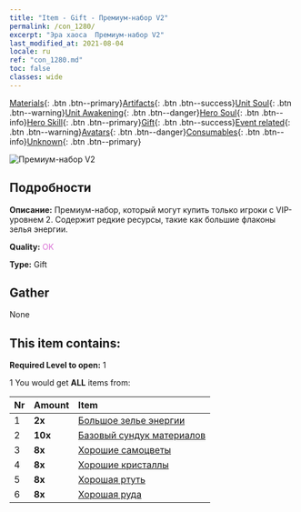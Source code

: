```yaml
---
title: "Item - Gift - Премиум-набор V2"
permalink: /con_1280/
excerpt: "Эра хаоса  Премиум-набор V2"
last_modified_at: 2021-08-04
locale: ru
ref: "con_1280.md"
toc: false
classes: wide
---
```

 [Materials](/ItemsRU/){: .btn .btn--primary}[Artifacts](/ItemsRU/Artifacts/){: .btn .btn--success}[Unit Soul](/ItemsRU/UnitSoul/){: .btn .btn--warning}[Unit Awakening](/ItemsRU/UnitAwakening/){: .btn .btn--danger}[Hero Soul](/ItemsRU/HeroSoul/){: .btn .btn--info}[Hero Skill](/ItemsRU/HeroSkill/){: .btn .btn--primary}[Gift](/ItemsRU/Gift/){: .btn .btn--success}[Event related](/ItemsRU/Events/){: .btn .btn--warning}[Avatars](/ItemsRU/Avatars/){: .btn .btn--danger}[Consumables](/ItemsRU/Consumables/){: .btn .btn--info}[Unknown](/ItemsRU/Unknown/){: .btn .btn--primary}

 ![Премиум-набор V2](/images/t/i_905002.png)

## Подробности
 **Описание:** Премиум-набор, который могут купить только игроки с VIP-уровнем 2. Содержит редкие ресурсы, такие как большие флаконы зелья энергии.

 **Quality:** <span style="color: #DA70D6">OK</span>

 **Type:** Gift

## Gather

  None

## This item contains:

 **Required Level to open:** 1

 1 You would get **ALL** items  from:

  | Nr | Amount |     Item    |
  |:---|:-------|:------------|
  | 1 |  **2x** | [Большое зелье энергии](/ItemsRU/con_706/) |  | 
  | 2 |  **10x** | [Базовый сундук материалов](/ItemsRU/con_756/) |  | 
  | 3 |  **8x** | [Хорошие самоцветы](/ItemsRU/mat_16/) |  | 
  | 4 |  **8x** | [Хорошие кристаллы](/ItemsRU/mat_17/) |  | 
  | 5 |  **8x** | [Хорошая ртуть](/ItemsRU/mat_14/) |  | 
  | 6 |  **8x** | [Хорошая руда](/ItemsRU/mat_12/) |  | 
